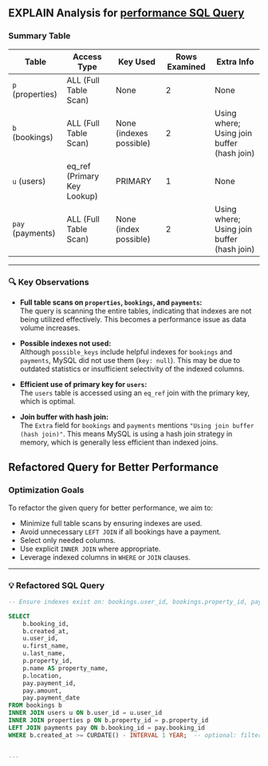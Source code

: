 ## EXPLAIN Analysis for [performance SQL Query](performance.sql)

### Summary Table

| Table       | Access Type             | Key Used         | Rows Examined | Extra Info                              |
|-------------|-------------------------|------------------|----------------|------------------------------------------|
| `p` (properties) | ALL (Full Table Scan)    | None             | 2              | None                                     |
| `b` (bookings)   | ALL (Full Table Scan)    | None (indexes possible) | 2      | Using where; Using join buffer (hash join) |
| `u` (users)      | eq_ref (Primary Key Lookup) | PRIMARY       | 1              | None                                     |
| `pay` (payments) | ALL (Full Table Scan)    | None (index possible) | 2       | Using where; Using join buffer (hash join) |

---

### 🔍 Key Observations

- **Full table scans on `properties`, `bookings`, and `payments`:**  
  The query is scanning the entire tables, indicating that indexes are not being utilized effectively. This becomes a performance issue as data volume increases.

- **Possible indexes not used:**  
  Although `possible_keys` include helpful indexes for `bookings` and `payments`, MySQL did not use them (`key: null`). This may be due to outdated statistics or insufficient selectivity of the indexed columns.

- **Efficient use of primary key for `users`:**  
  The `users` table is accessed using an `eq_ref` join with the primary key, which is optimal.

- **Join buffer with hash join:**  
  The `Extra` field for `bookings` and `payments` mentions `"Using join buffer (hash join)"`. This means MySQL is using a hash join strategy in memory, which is generally less efficient than indexed joins.


## Refactored Query for Better Performance

### Optimization Goals

To refactor the given query for better performance, we aim to:

- Minimize full table scans by ensuring indexes are used.
- Avoid unnecessary `LEFT JOIN` if all bookings have a payment.
- Select only needed columns.
- Use explicit `INNER JOIN` where appropriate.
- Leverage indexed columns in `WHERE` or `JOIN` clauses.

---

### 💡 Refactored SQL Query

```sql
-- Ensure indexes exist on: bookings.user_id, bookings.property_id, payments.booking_id

SELECT 
    b.booking_id,
    b.created_at,
    u.user_id,
    u.first_name,
    u.last_name,
    p.property_id,
    p.name AS property_name,
    p.location,
    pay.payment_id,
    pay.amount,
    pay.payment_date
FROM bookings b
INNER JOIN users u ON b.user_id = u.user_id
INNER JOIN properties p ON b.property_id = p.property_id
LEFT JOIN payments pay ON b.booking_id = pay.booking_id
WHERE b.created_at >= CURDATE() - INTERVAL 1 YEAR;  -- optional: filter recent bookings


---
